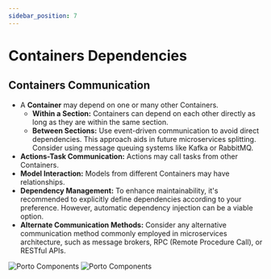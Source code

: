 ```yaml
---
sidebar_position: 7
---
```


# Containers Dependencies

## Containers Communication

- A **Container** may depend on one or many other Containers.
    - **Within a Section:** Containers can depend on each other directly as long as they are within the same section.
    - **Between Sections:** Use event-driven communication to avoid direct dependencies. This approach aids in future microservices splitting. Consider using message queuing systems like Kafka or RabbitMQ.
- **Actions-Task Communication:** Actions may call tasks from other Containers.
- **Model Interaction:** Models from different Containers may have relationships.
- **Dependency Management:** To enhance maintainability, it's recommended to explicitly define dependencies according to your preference. However, automatic dependency injection can be a viable option.
- **Alternate Communication Methods:** Consider any alternative communication method commonly employed in microservices architecture, such as message brokers, RPC (Remote Procedure Call), or RESTful APIs.


<div style={{display: 'flex', justifyContent: 'space-between'}}>
    <img src="/Porto/img/porto_components_2.png" alt="Porto Components" style={{width: '20%'}} />
    <img src="/Porto/img/porto_components_2.png" alt="Porto Components" style={{width: '20%'}} />
</div>